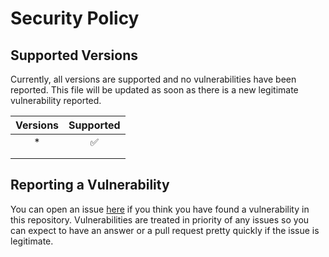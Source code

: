 # Security Policy

## Supported Versions

Currently, all versions are supported and no vulnerabilities have been reported. This file will be updated as soon as there is a new legitimate vulnerability reported.

| Versions |      Supported     |
|:--------:|:------------------:|
| *        | :white_check_mark: |
|          |                    |
|          |                    |

## Reporting a Vulnerability

You can open an issue [here](../../issues) if you think you have found a vulnerability in this repository. Vulnerabilities are treated in priority of any issues so you can expect to have an answer or a pull request pretty quickly if the issue is legitimate.

